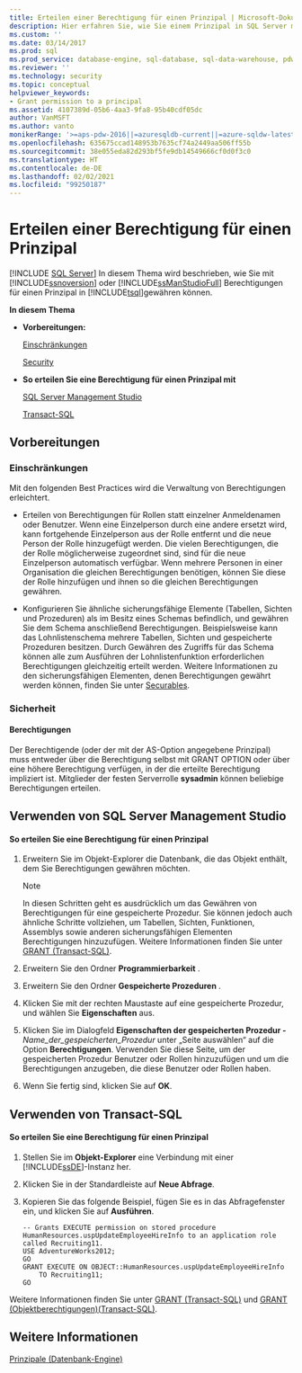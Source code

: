 ```yaml
---
title: Erteilen einer Berechtigung für einen Prinzipal | Microsoft-Dokumentation
description: Hier erfahren Sie, wie Sie einem Prinzipal in SQL Server mithilfe von SQL Server Management Studio oder Transact-SQL Berechtigungen gewähren. Außerdem werden bewährte Methoden vorgestellt.
ms.custom: ''
ms.date: 03/14/2017
ms.prod: sql
ms.prod_service: database-engine, sql-database, sql-data-warehouse, pdw
ms.reviewer: ''
ms.technology: security
ms.topic: conceptual
helpviewer_keywords:
- Grant permission to a principal
ms.assetid: 4107389d-05b6-4aa3-9fa8-95b40cdf05dc
author: VanMSFT
ms.author: vanto
monikerRange: '>=aps-pdw-2016||=azuresqldb-current||=azure-sqldw-latest||>=sql-server-2016||>=sql-server-linux-2017||=azuresqldb-mi-current'
ms.openlocfilehash: 635675ccad148953b7635cf74a2449aa506ff55b
ms.sourcegitcommit: 38e055eda82d293bf5fe9db14549666cf0d0f3c0
ms.translationtype: HT
ms.contentlocale: de-DE
ms.lasthandoff: 02/02/2021
ms.locfileid: "99250187"
---
```

# <a name="grant-a-permission-to-a-principal"></a>Erteilen einer Berechtigung für einen Prinzipal
[!INCLUDE [SQL Server](../../../includes/applies-to-version/sql-asdb-asdbmi-asa-pdw.md)]
  In diesem Thema wird beschrieben, wie Sie mit [!INCLUDE[ssnoversion](../../../includes/ssnoversion-md.md)] oder [!INCLUDE[ssManStudioFull](../../../includes/ssmanstudiofull-md.md)] Berechtigungen für einen Prinzipal in [!INCLUDE[tsql](../../../includes/tsql-md.md)]gewähren können.  
  
 **In diesem Thema**  
  
-   **Vorbereitungen:**  
  
     [Einschränkungen](#Restrictions)  
  
     [Security](#Security)  
  
-   **So erteilen Sie eine Berechtigung für einen Prinzipal mit**  
  
     [SQL Server Management Studio](#SSMSProcedure)  
  
     [Transact-SQL](#TsqlProcedure)  
  
##  <a name="before-you-begin"></a><a name="BeforeYouBegin"></a> Vorbereitungen  
  
###  <a name="limitations-and-restrictions"></a><a name="Restrictions"></a> Einschränkungen  
 Mit den folgenden Best Practices wird die Verwaltung von Berechtigungen erleichtert.  
  
-   Erteilen von Berechtigungen für Rollen statt einzelner Anmeldenamen oder Benutzer. Wenn eine Einzelperson durch eine andere ersetzt wird, kann fortgehende Einzelperson aus der Rolle entfernt und die neue Person der Rolle hinzugefügt werden. Die vielen Berechtigungen, die der Rolle möglicherweise zugeordnet sind, sind für die neue Einzelperson automatisch verfügbar. Wenn mehrere Personen in einer Organisation die gleichen Berechtigungen benötigen, können Sie diese der Rolle hinzufügen und ihnen so die gleichen Berechtigungen gewähren.  
  
-   Konfigurieren Sie ähnliche sicherungsfähige Elemente (Tabellen, Sichten und Prozeduren) als im Besitz eines Schemas befindlich, und gewähren Sie dem Schema anschließend Berechtigungen. Beispielsweise kann das Lohnlistenschema mehrere Tabellen, Sichten und gespeicherte Prozeduren besitzen. Durch Gewähren des Zugriffs für das Schema können alle zum Ausführen der Lohnlistenfunktion erforderlichen Berechtigungen gleichzeitig erteilt werden. Weitere Informationen zu den sicherungsfähigen Elementen, denen Berechtigungen gewährt werden können, finden Sie unter [Securables](../../../relational-databases/security/securables.md).  
  
###  <a name="security"></a><a name="Security"></a> Sicherheit  
  
####  <a name="permissions"></a><a name="Permissions"></a> Berechtigungen  
 Der Berechtigende (oder der mit der AS-Option angegebene Prinzipal) muss entweder über die Berechtigung selbst mit GRANT OPTION oder über eine höhere Berechtigung verfügen, in der die erteilte Berechtigung impliziert ist. Mitglieder der festen Serverrolle **sysadmin** können beliebige Berechtigungen erteilen.  
  
##  <a name="using-sql-server-management-studio"></a><a name="SSMSProcedure"></a> Verwenden von SQL Server Management Studio  
  
#### <a name="to-grant-permission-to-a-principal"></a>So erteilen Sie eine Berechtigung für einen Prinzipal  
  
1.  Erweitern Sie im Objekt-Explorer die Datenbank, die das Objekt enthält, dem Sie Berechtigungen gewähren möchten.  
  
    > [!NOTE]  
    >  In diesen Schritten geht es ausdrücklich um das Gewähren von Berechtigungen für eine gespeicherte Prozedur. Sie können jedoch auch ähnliche Schritte vollziehen, um Tabellen, Sichten, Funktionen, Assemblys sowie anderen sicherungsfähigen Elementen Berechtigungen hinzuzufügen. Weitere Informationen finden Sie unter [GRANT &#40;Transact-SQL&#41;](../../../t-sql/statements/grant-transact-sql.md).  
  
2.  Erweitern Sie den Ordner **Programmierbarkeit** .  
  
3.  Erweitern Sie den Ordner **Gespeicherte Prozeduren** .  
  
4.  Klicken Sie mit der rechten Maustaste auf eine gespeicherte Prozedur, und wählen Sie **Eigenschaften** aus.  
  
5.  Klicken Sie im Dialogfeld **Eigenschaften der gespeicherten Prozedur -** _Name\_der\_gespeicherten_Prozedur_ unter „Seite auswählen“ auf die Option **Berechtigungen**. Verwenden Sie diese Seite, um der gespeicherten Prozedur Benutzer oder Rollen hinzuzufügen und um die Berechtigungen anzugeben, die diese Benutzer oder Rollen haben.  
  
6.  Wenn Sie fertig sind, klicken Sie auf **OK**.  
  
##  <a name="using-transact-sql"></a><a name="TsqlProcedure"></a> Verwenden von Transact-SQL  
  
#### <a name="to-grant-permission-to-a-principal"></a>So erteilen Sie eine Berechtigung für einen Prinzipal  
  
1.  Stellen Sie im **Objekt-Explorer** eine Verbindung mit einer [!INCLUDE[ssDE](../../../includes/ssde-md.md)]-Instanz her.  
  
2.  Klicken Sie in der Standardleiste auf **Neue Abfrage**.  
  
3.  Kopieren Sie das folgende Beispiel, fügen Sie es in das Abfragefenster ein, und klicken Sie auf **Ausführen**.  
  
    ```  
    -- Grants EXECUTE permission on stored procedure HumanResources.uspUpdateEmployeeHireInfo to an application role called Recruiting11.   
    USE AdventureWorks2012;  
    GO  
    GRANT EXECUTE ON OBJECT::HumanResources.uspUpdateEmployeeHireInfo  
        TO Recruiting11;  
    GO  
    ```  
  
 Weitere Informationen finden Sie unter [GRANT &#40;Transact-SQL&#41;](../../../t-sql/statements/grant-transact-sql.md) und [GRANT (Objektberechtigungen)&#40;Transact-SQL&#41;](../../../t-sql/statements/grant-object-permissions-transact-sql.md).  
  
## <a name="see-also"></a>Weitere Informationen  
 [Prinzipale &#40;Datenbank-Engine&#41;](../../../relational-databases/security/authentication-access/principals-database-engine.md)  
  
  
